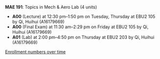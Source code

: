 **MAE 191**: Topics in Mech & Aero Lab (4 units)

- **A00** (Lecture) at 12:30 pm–1:50 pm on Tuesday, Thursday at EBU2 105 by Qi, Huihui (A16179669)
- **A00** (Final Exam) at 11:30 am–2:29 pm on Friday at EBU2 105 by Qi, Huihui (A16179669)
- **A01** (Lab) at 2:00 pm–4:50 pm on Thursday at EBU2 203 by Qi, Huihui (A16179669)

[Enrollment numbers over time](./MAE191.tsv)

